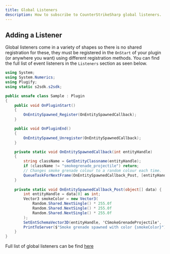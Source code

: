 ```yaml
---
title: Global Listeners
description: How to subscribe to CounterStrikeSharp global listeners.
---
```


## Adding a Listener

Global listeners come in a variety of shapes so there is no shared registration for these, they must be registered in the `OnStart` of your plugin (or anywhere you want) using different registration methods. You can find the full list of event listeners in the `Listeners` section as seen below.

```csharp
using System;
using System.Numerics;
using Plugify;
using static s2sdk.s2sdk;

public unsafe class Sample : Plugin
{
    public void OnPluginStart()
    {
        OnEntitySpawned_Register(OnEntitySpawnedCallback);
    }

    public void OnPluginEnd()
    {
        OnEntitySpawned_Unregister(OnEntitySpawnedCallback);
    }

    private static void OnEntitySpawnedCallback(int entityHandle)
    {
        string className = GetEntityClassname(entityHandle);
        if (className != "smokegrenade_projectile") return;
        // Changes smoke grenade colour to a random colour each time.
        QueueTaskForNextFrame(OnEntitySpawnedCallback_Post, [entityHandle]);
    }
    
    private static void OnEntitySpawnedCallback_Post(object[] data) {
        int entityHandle = data[0] as int;
        Vector3 smokeColor = new Vector3(
            Random.Shared.NextSingle() * 255.0f
            Random.Shared.NextSingle() * 255.0f
            Random.Shared.NextSingle() * 255.0f
        );
        SetEntSchemaVector3D(entityHandle, 'CSmokeGrenadeProjectile', 'm_vSmokeColor', smokeColor, true, 0);
        PrintToServer($"Smoke grenade spawned with color {smokeColor}");
    }
}
```


Full list of global listeners can be find [here](https://api.plugify.net/?file=https://raw.githubusercontent.com/untrustedmodders/plugify-source-2/refs/heads/main/s2sdk.pplugin.in#/Listeners)